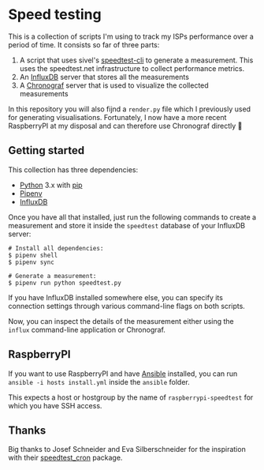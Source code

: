 # Speed testing

This is a collection of scripts I'm using to track my ISPs performance over a
period of time. It consists so far of three parts:

1. A script that uses sivel's
   [speedtest-cli](https://github.com/sivel/speedtest-cli) to generate a
   measurement. This uses the speedtest.net infrastructure to collect
   performance metrics.
2. An [InfluxDB](https://github.com/influxdata/influxdb) server that stores all
   the measurements
3. A [Chronograf](https://github.com/influxdata/chronograf) server that is used
   to visualize the collected measurements

In this repository you will also fijnd a `render.py` file which I previously
used for generating visualisations. Fortunately, I now have a more recent
RaspberryPI at my disposal and can therefore use Chronograf directly 🙂


## Getting started

This collection has three dependencies:

* [Python](https://python.org) 3.x with [pip](https://pip.pypa.io/en/stable/)
* [Pipenv](https://docs.pipenv.org/)
* [InfluxDB](https://www.influxdata.com/time-series-platform/influxdb/)

Once you have all that installed, just run the following commands to create a
measurement and store it inside the `speedtest` database of your InfluxDB
server:

```
# Install all dependencies:
$ pipenv shell
$ pipenv sync

# Generate a measurement:
$ pipenv run python speedtest.py
```

If you have InfluxDB installed somewhere else, you can specify its connection
settings through various command-line flags on both scripts.

Now, you can inspect the details of the measurement either using the `influx`
command-line application or Chronograf.


## RaspberryPI

If you want to use RaspberryPI and have [Ansible](https://www.ansible.com/)
installed, you can run `ansible -i hosts install.yml` inside the `ansible`
folder.

This expects a host or hostgroup by the name of `raspberrypi-speedtest` for
which you have SSH access.

## Thanks

Big thanks to Josef Schneider and Eva Silberschneider for the inspiration with
their [speedtest_cron](https://gitgud.io/J0s3f/speedtest_cron/) package.
